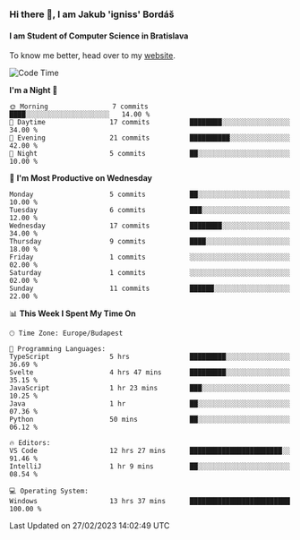 ### Hi there 👋, I am Jakub 'igniss' Bordáš

#### I am Student of Computer Science in Bratislava
To know me better, head over to my [website](https://bordas.sk).


<!--START_SECTION:waka-->
![Code Time](http://img.shields.io/badge/Code%20Time-1%2C056%20hrs%2012%20mins-blue)

**I'm a Night 🦉** 

```text
🌞 Morning                7 commits           ████░░░░░░░░░░░░░░░░░░░░░   14.00 % 
🌆 Daytime                17 commits          ████████░░░░░░░░░░░░░░░░░   34.00 % 
🌃 Evening                21 commits          ██████████░░░░░░░░░░░░░░░   42.00 % 
🌙 Night                  5 commits           ██░░░░░░░░░░░░░░░░░░░░░░░   10.00 % 
```
📅 **I'm Most Productive on Wednesday** 

```text
Monday                   5 commits           ██░░░░░░░░░░░░░░░░░░░░░░░   10.00 % 
Tuesday                  6 commits           ███░░░░░░░░░░░░░░░░░░░░░░   12.00 % 
Wednesday                17 commits          ████████░░░░░░░░░░░░░░░░░   34.00 % 
Thursday                 9 commits           ████░░░░░░░░░░░░░░░░░░░░░   18.00 % 
Friday                   1 commits           ░░░░░░░░░░░░░░░░░░░░░░░░░   02.00 % 
Saturday                 1 commits           ░░░░░░░░░░░░░░░░░░░░░░░░░   02.00 % 
Sunday                   11 commits          ██████░░░░░░░░░░░░░░░░░░░   22.00 % 
```


📊 **This Week I Spent My Time On** 

```text
🕑︎ Time Zone: Europe/Budapest

💬 Programming Languages: 
TypeScript               5 hrs               █████████░░░░░░░░░░░░░░░░   36.69 % 
Svelte                   4 hrs 47 mins       █████████░░░░░░░░░░░░░░░░   35.15 % 
JavaScript               1 hr 23 mins        ███░░░░░░░░░░░░░░░░░░░░░░   10.25 % 
Java                     1 hr                ██░░░░░░░░░░░░░░░░░░░░░░░   07.36 % 
Python                   50 mins             ██░░░░░░░░░░░░░░░░░░░░░░░   06.12 % 

🔥 Editors: 
VS Code                  12 hrs 27 mins      ███████████████████████░░   91.46 % 
IntelliJ                 1 hr 9 mins         ██░░░░░░░░░░░░░░░░░░░░░░░   08.54 % 

💻 Operating System: 
Windows                  13 hrs 37 mins      █████████████████████████   100.00 % 
```


 Last Updated on 27/02/2023 14:02:49 UTC
<!--END_SECTION:waka-->
